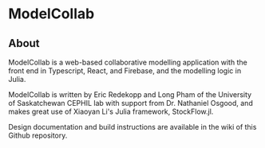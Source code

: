 # ModelCollab

## About

ModelCollab is a web-based collaborative modelling application with
the front end in Typescript, React, and Firebase, and the modelling
logic in Julia.

ModelCollab is written by Eric Redekopp and Long Pham of the
University of Saskatchewan CEPHIL lab with support from Dr. Nathaniel
Osgood, and makes great use of Xiaoyan Li's Julia framework, StockFlow.jl.

Design documentation and build instructions are available in the wiki of this Github repository.
